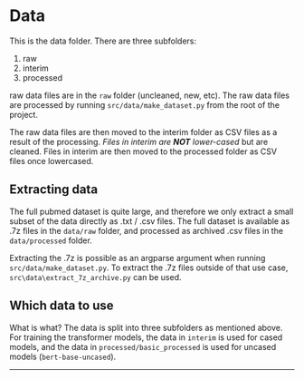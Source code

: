 # Data

This is the data folder. There are three subfolders:

1. raw
2. interim
3. processed

raw data files are in the `raw` folder (uncleaned, new, etc). The raw data files are processed by running `src/data/make_dataset.py` from the root of the project.

The raw data files are then moved to the interim folder as CSV files as a result of the processing. _Files in interim are **NOT** lower-cased_ but are cleaned. Files in interim are then moved to the processed folder as CSV files once lowercased.

## Extracting data

The full pubmed dataset is quite large, and therefore we only extract a small subset of the data directly as .txt / .csv files. The full dataset is available as .7z files in the `data/raw` folder, and processed as archived .csv files in the `data/processed` folder.

Extracting the .7z is possible as an argparse argument when running `src/data/make_dataset.py`. To extract the .7z files outside of that use case, `src\data\extract_7z_archive.py` can be used.

## Which data to use

What is what? The data is split into three subfolders as mentioned above. For training the transformer models, the data in `interim` is used for cased models, and the data in `processed/basic_processed` is used for uncased models (`bert-base-uncased`).


---
